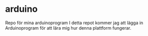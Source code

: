 # arduino
Repo för mina arduinoprogram
I detta repot kommer jag att lägga in Arduinoprogram för att lära mig hur denna plattform fungerar.
